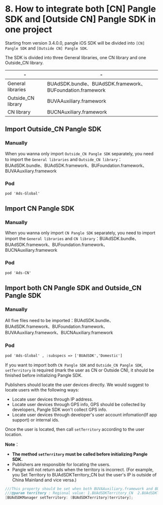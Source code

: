 
# 8. How to integrate both [CN] Pangle SDK and [Outside CN] Pangle SDK in one project

Starting from version 3.4.0.0, pangle iOS SDK will be divided into `[CN] Pangle SDK` and `[Outside CN] Pangle SDK`.

The SDK is divided into three General libraries, one CN library and one Outside_CN library.

| -| - |
|---------------------|------------------------------------------------------------|
| General libraries   | BUAdSDK.bundle、BUAdSDK.framework、BUFoundation.framework  |
| Outside_CN library  | BUVAAuxiliary.framework                                    |
| CN library          | BUCNAuxiliary.framework                                    |



## Import Outside_CN Pangle SDK
### Manually
When you wanna only import `Outside_CN Pangle SDK` separately, you need to import the `General libraries` and `Outside_CN library`：BUAdSDK.bundle、BUAdSDK.framework、BUFoundation.framework、BUVAAuxiliary.framework
### Pod
```xml
pod 'Ads-Global'
```

## Import CN Pangle SDK
### Manually
When you wanna only import `CN Pangle SDK` separately, you need to import import the `General libraries` and `CN library`：BUAdSDK.bundle、BUAdSDK.framework、BUFoundation.framework、BUCNAuxiliary.framework
### Pod
```xml
pod 'Ads-CN'
```

## Import both CN Pangle SDK and Outside_CN Pangle SDK
### Manually
All five files need to be imported：BUAdSDK.bundle、BUAdSDK.framework、BUFoundation.framework、BUVAAuxiliary.framework、BUCNAuxiliary.framework

### Pod
```xml
pod 'Ads-Global' , :subspecs => ['BUAdSDK','Domestic'] 
```

If you want to import both `CN Pangle SDK` and `Outside_CN Pangle SDK`, `setTerritory` is required (mark the user as CN or Outside CN), it should be finished before initializing Pangle SDK.

Publishers should locate the user devices directly. We would suggest to locate users with the following ways:

- Locate user devices through IP address.
- Locate user devices through GPS info, GPS should be collected by developers, Pangle SDK won't collect GPS info.
- Locate user devices through developer's user account infomation(If app support) or internal ids.

Once the user is located, then call `setTerritory` according to the user location.


**Note**：
- **The method `setTerritory` must be called before initializing Pangle SDK.**
- Publishers are responsible for locating the users.
- Pangle will not return ads when the territory is incorrect. (For example, you Set Territory to BUAdSDKTerritory_CN but the user's IP is outside of China Mainland and vice versa.)

```objective-c
///This property should be set when both BUVAAuxiliary.framework and BUCNAuxiliary.framework are imported in your project, otherwise it does not need to be set. You must set Territory before set APPID.
///@param territory : Regional value: 1.BUAdSDKTerritory_CN  2.BUAdSDKTerritory_NO_CN
[BUAdSDKManager setTerritory: (BUAdSDKTerritory)territory];
```

